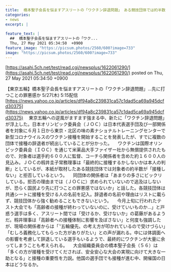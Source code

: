 ```yaml
---
title:  橋本聖子会長を悩ますアスリートの「ワクチン辞退問題」　ある競技団体では約半数が「接種しない」と拒否  
categories:
- news
excerpt: |
  
feature_text: |
  ##  橋本聖子会長を悩ますアスリートの「ワク...
  Thu, 27 May 2021 05:34:50  +0900
feature_image: "https://picsum.photos/2560/600?image=733"
image: "https://picsum.photos/2560/600?image=733"
---
```


[https://asahi.5ch.net/test/read.cgi/newsplus/1622061290/](https://asahi.5ch.net/test/read.cgi/newsplus/1622061290/)
posted on Thu, 27 May 2021 05:34:50  +0900

<!--more-->

【東京五輪】橋本聖子会長を悩ますアスリートの「ワクチン辞退問題」…先に打つことの罪悪感か 5/27(木) 5:15配信 [https://news.yahoo.co.jp/articles/df94a8c239831ca57c1dad5ca69a945dcfd30375](https://news.yahoo.co.jp/articles/df94a8c239831ca57c1dad5ca69a945dcfd30375) 　東京五輪への逆風がますます強まる中、新たに「ワクチン辞退問題」が浮上した。日本オリンピック委員会（ＪＯＣ）は日本代表選手団及び一部関係者を対象に６月１日から東京・北区の味の素ナショナルトレーニングセンターで新型コロナウイルスのワクチン接種を開始することを発表したが、すでに複数の団体で接種の辞退者が続出していることが分かった。 　ワクチンは国際オリンピック委員会（ＩＯＣ）を通じて米薬品大手ファイザー社から無償提供されたもので、対象者は選手約６００人に監督、コーチら関係者を含めた約１６００人の見込み。ＪＯＣの籾井圭子常務理事は「最終的に接種するかしないかは本人の判断」としているが、本紙が取材したある競技団体では対象者の約半数が「接種しない」と拒否しているという。 　同団体の関係者は「あまりの多さにビックリしている。拒否の理由までは（ＪＯＣに）求められていないので追及はしないが、恐らく国民より先に打つことの罪悪感ではないか」と話した。各競技団体は共通シートに接種を受ける人の名前を記入。辞退者の名前や理由はリストに載らず、競技団体から強く勧めることもできないという。 　今月上旬に行われたテスト大会でも「高齢者の接種が終わっていないのに、受けていいものか…」と戸惑う選手は多く、アスリート間では「受けるか、受けないか」の葛藤があるようだ。籾井理事は「高齢者への接種体制に影響を及ぼさない」と何度も強調したが、現場の関係者からは「〝五輪優先〟の考え方が叩かれているので受けづらい」「むしろ義務化してもらった方がありがたい」との声が漏れる。中には体調面への影響を考慮して辞退している選手もいるようで、最終的にワクチンが大量に余ってしまうことも考えられる。 　大会組織委員会の橋本聖子会長（５６）は「多くの方が接種を受けてくだされば、安全安心な大会の実現に向けて大きな一助となる」と接種の重要性を力説。他国の選手団でも接種が進む中、開催国の日本はどうなるか。
